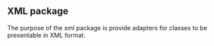 ## XML package

The purpose of the xml package is provide adapters for classes to be presentable in XML format.
